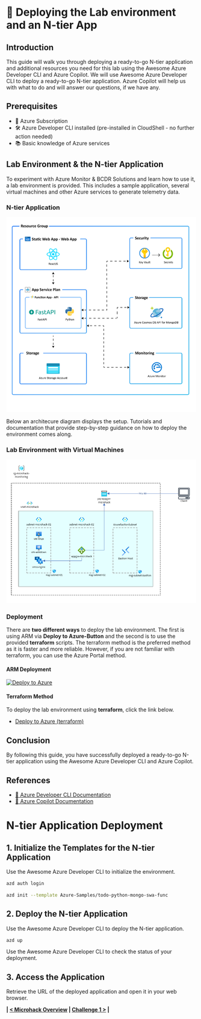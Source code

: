 # 🚀 Deploying the Lab environment and an N-tier App

## Introduction
This guide will walk you through deploying a ready-to-go N-tier application and additional resources you need for this lab using the Awesome Azure Developer CLI and Azure Copilot. 
We will use Awesome Azure Developer CLI to deploy a ready-to-go N-tier application. Azure Copilot will help us with what to do and will answer our questions, if we have any.

## Prerequisites
- 🔑 Azure Subscription
- 🛠️ Azure Developer CLI installed (pre-installed in CloudShell - no further action needed)
- 📚 Basic knowledge of Azure services

## Lab Environment & the N-tier Application

To experiment with Azure Monitor & BCDR Solutions and learn how to use it, a lab environment is provided. This includes a sample application, several virtual machines and other Azure services to generate telemetry data.

### N-tier Application

![System Architecture Overview](../img/resources0.png)

Below an architecure diagram displays the setup. Tutorials and documentation that provide step-by-step guidance on how to deploy the environment comes along.

### Lab Environment with Virtual Machines

![Architecture](../img/architecture_01.png)

### Deployment

There are **two different ways** to deploy the lab environment. The first is using ARM via **Deploy to Azure-Button** and the second is to use the provided **terraform** scripts. The terraform method is the preferred method as it is faster and more reliable. However, if you are not familiar with terraform, you can use the Azure Portal method.

#### ARM Deployment

[![Deploy to Azure](https://aka.ms/deploytoazurebutton)](https://portal.azure.com/#create/Microsoft.Template/uri/https%3A%2F%2Fraw.githubusercontent.com%2Finfracsademos%2FMicroHack%2Fmain%2F03-Azure%2F01-03-Infrastructure%2F07_Azure_Monitor%2Fresources%2FARM%2Ftemplate.json)

#### Terraform Method

To deploy the lab environment using **terraform**, click the link below.

- [Deploy to Azure (terraform)](./resources/terraform/README.md)

## Conclusion
By following this guide, you have successfully deployed a ready-to-go N-tier application using the Awesome Azure Developer CLI and Azure Copilot.

## References
- [📄 Azure Developer CLI Documentation](https://docs.microsoft.com/en-us/azure/developer/cli/)
- [📄 Azure Copilot Documentation](https://docs.microsoft.com/en-us/azure/copilot/)

# N-tier Application Deployment

## 1. Initialize the Templates for the N-tier Application
Use the Awesome Azure Developer CLI to initialize the environment.

```bash
azd auth login
```

```bash
azd init --template Azure-Samples/todo-python-mongo-swa-func
```

## 2. Deploy the N-tier Application
Use the Awesome Azure Developer CLI to deploy the N-tier application.

```bash
azd up
```

Use the Awesome Azure Developer CLI to check the status of your deployment.

## 3. Access the Application
Retrieve the URL of the deployed application and open it in your web browser.

**| [< Microhack Overview](../README.md) | [Challenge 1 >](../3-RELIABILITY/README.md) |**